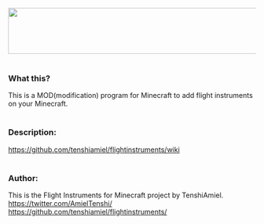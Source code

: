 
<img src="https://user-images.githubusercontent.com/125799374/219945030-d953be0e-aa57-4ac9-9cf3-552da9acf4c5.png" width="589" height="94"><br />
<br />

### What this?
This is a MOD(modification) program for Minecraft to add flight instruments on your Minecraft.<br />
<br />

### Description:
https://github.com/tenshiamiel/flightinstruments/wiki<br />
<br />

### Author:
This is the Flight Instruments for Minecraft project by TenshiAmiel.<br />
https://twitter.com/AmielTenshi/<br />
https://github.com/tenshiamiel/flightinstruments/<br />
<br />

